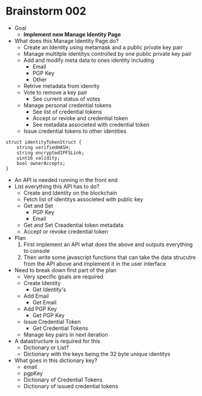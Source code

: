 # Brainstorm 002
* Goal
    * <b>Implement new Manage Identity Page</b>
* What does this Manage Identity Page do?
    * Create an Identity using metamask and a public private key pair
    * Manage multitple identitys controlled by one public private key pair
    * Add and modify meta data to ones identity including
        * Email
        * PGP Key
        * Other
    * Retrive metadata from idenrity
    * Vote to remove a key pair
        * See current status of votes
    * Manage personal credential tokens
        * See list of credential tokens
        * Accept or revoke and credential token
        * See metadata associeted with credential token
    * Issue credential tokens to other identities
``` 
struct identityTokenStruct {
    string verifiedHASH;
    string encryptedIPFSLink;
    uint16 validity;
    bool ownerAccepts;
}
```
* An API is needed running in the front end
* List everything this API has to do?
    * Create and Identity on the blockchain
    * Fetch list of identitys associeted with public key
    * Get and Set 
        * PGP Key
        * Email
    * Get and Set Creadential token metadata
    * Accept or revoke credential token
* Plan
    1. First implement an API what does the above and outputs everything to console
    2. Then write some javascript functions that can take the data strucutre from the API above and implement it in the user interface
* Need to break down first part of the plan
    * Very specific goals are required
    * Create Identity
        * Get Identity's
    * Add Email
        * Get Email
    * Add PGP Key
        * Get PGP Key
    * Issue Credential Token
        * Get Credential Tokens
    * Manage key pairs in next iteration
* A datastructure is required for this
    * Dictionary or List?
    * Dictionary with the keys being the 32 byte unique identitys
* What goes in this dictionary key?
    * email
    * pgpKey
    * Dictionary of Credential Tokens
    * Dictionary of issued credential tokens
